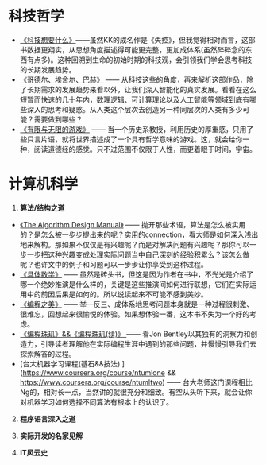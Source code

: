 # 科技哲学

 - [《科技想要什么》](http://book.douban.com/subject/6965746/)——虽然KK的成名作是《失控》，但我觉得相对而言，这部书数据更翔实，从思想角度描述得可能更完整，更加成体系(虽然碎碎念的东西有点多)。这种回溯到生命的初始时期的科技观，会引领我们学会思考科技的长期发展趋势。
 - [《哥德尔、埃舍尔、巴赫》](http://book.douban.com/subject/1291204/) —— 从科技这些的角度，再来解析这部作品，除了长期需求的发展趋势来看以外，让我们深入智能化的真实发展。看看在这么短暂而快速的几十年内，数理逻辑、可计算理论以及人工智能等领域到底有哪些深入的思考和疑惑。从人类这个层次去创造另一种同层次的人类有多少可能？需要做到哪些？
 - [《有限与无限的游戏》](http://book.douban.com/subject/25742296/) —— 当一个历史系教授，利用历史的厚重感，只用了些只言片语，就将世界描述成了一个具有哲学意味的游戏。这，就会给你一种，阅读道德经的感觉。只不过范围不仅限于人性，而更着眼于时间，宇宙。

# 计算机科学
1. **算法/结构之道**
  - [《The Algorithm Design Manual》](http://www.baidu.com/link?url=yaJmAVxiQvclQLxHBEK6uTn0xYV9Yd9wGUOJwxqW6Nfq7mAO75iQjk-Hm2YPRYmwYhrD2gmLL8zll6S5l2iPicqYEE8_SL0Q6OvPDUr3MKeybTyN5h8LclzNcy-ZmkGA) —— 抛开那些术语，算法是怎么被实用的？是怎么被一步步提出来的呢？实用的connection，看大师是如何深入浅出地来解构。那如果不仅仅是有兴趣呢？而是对解决问题有兴趣呢？那你可以一步一步把这种兴趣变成处理实际问题当中自己深刻的经验积累么？该怎么做呢？也许文中的例子和习题可以一步步让你享受到这种过程。
  - [《具体数学》](http://book.douban.com/subject/21323941/) —— 虽然是砖头书，但这是因为作者在书中，不光光是介绍了哪一个绝妙推演是什么样的，关键是这些推演间如何进行联想，它们在实际运用中的前因后果是如何的。所以说读起来不可能不感到美妙。 
  - [《编程之美》](http://baike.baidu.com/link?url=Fqw42iAsZNZTWIZuAb2sqkz7cRWT7F_Q99U-r2UBwfbMIDojHx9pqMexRtrwf8nb_QesU1yzS3lI482WaxLYJ) —— 举一反三、成体系地思考问题本身就是一种过程很刺激、很难忘，回想起来很愉悦的体验。如果想体验一番，这本书不失为一个好的考虑。
  - [《编程珠玑》&&《编程珠玑(续)》 ](http://book.douban.com/subject/3227098/) —— 看Jon Bentley以其独有的洞察力和创造力，引导读者理解他在实际编程生涯中遇到的那些问题，并慢慢引导我们去探索解答的过程。
  - [台大机器学习课程(基石&&技法) ](https://www.coursera.org/course/ntumlone && https://www.coursera.org/course/ntumltwo) —— 台大老师这门课程相比 Ng的，相对长一点，当然讲的就很充分和细致。有空从头听下来，就会让你对机器学习如何选择不同算法有根本上的认识了。
2. **程序语言深入之道**


3. **实际开发的名家见解**
 
4. **IT风云史**
